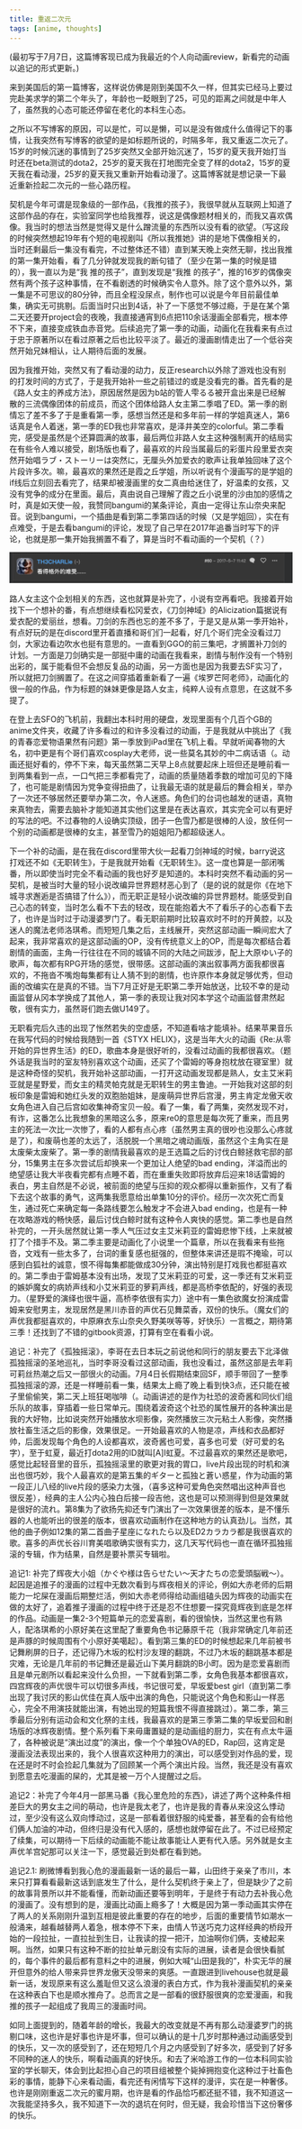```yaml
---
title: 重返二次元
tags: [anime, thoughts]
---
```


(最初写于7月7日，这篇博客现已成为我最近的个人向动画review，新看完的动画以追记的形式更新。)

来到美国后的第一篇博客，这样说仿佛是刚到美国不久一样，但其实已经马上要过完赴美求学的第二个年头了，年龄也一眨眼到了25，可见的距离之间就是中年人了，虽然我的心态可能还停留在老化的本科生心态。

之所以不写博客的原因，可以是忙，可以是懒，可以是没有做成什么值得记下的事情，让我突然有写博客的欲望的是如标题所说的，时隔多年，我又重返二次元了。15岁的时候沉迷的事情到了25岁突然又全部开始沉迷了，15岁的夏天我开始打当时还在beta测试的dota2，25岁的夏天我在打地图完全变了样的dota2，15岁的夏天我在看动漫，25岁的夏天我又重新开始看动漫了。这篇博客就是想记录一下最近重新捡起二次元的一些心路历程。

契机是今年可谓是现象级的一部作品，《我推的孩子》，我很早就从互联网上知道了这部作品的存在，实验室同学也给我推荐，说这是偶像题材相关的，而我又喜欢偶像。我当时的想法当然是觉得又是什么蹭流量的东西所以没有看的欲望。（写这段的时候突然想起19年有个短的电视剧叫《所以我推她》讲的是地下偶像相关的，当时还剩最后一集没有看完，不过整体还不错）直到某天晚上突然无聊，找出我推的第一集开始看，看了几分钟就发现我的断句错了（至少在第一集的时候是错的），我一直以为是“我 推的孩子”，直到发现是“我推 的孩子”，推的16岁的偶像突然有两个孩子这种事情，在不看剧透的时候确实令人意外。除了这个意外以外，第一集是不可思议的80分钟，而且全程没尿点，制作也可以说是今年目前最佳单集，确实无可挑剔。后面当时只出到4话，补了一下感觉不够过瘾，于是在某个第二天还要开project会的夜晚，我直接通宵到6点把110余话漫画全部看完，根本停不下来，直接变成铁血赤音党。后续追完了第一季的动画，动画化在我看来有点过于忠于原著所以在看过原著之后也比较平淡了。最近的漫画剧情走出了一个低谷突然开始兄妹相认，让人期待后面的发展。

因为我推开始，突然又有了看动漫的动力，反正research以外除了游戏也没有别的打发时间的方式了，于是我开始补一些之前错过的或是没看完的番。首先看的是《路人女主的养成方法》，原因居然是因为b站的管人雫るる被开盒出来是已经解散的三流偶像团体的前成员，而这个团体给路人女主第二季唱了ED。第一季的剧情忘了差不多了于是重看第一季，感想当然还是和多年前一样的学姐真迷人，第6话真是令人着迷，第一季的ED我也非常喜欢，是泽井美空的colorful。第二季看完，感受是虽然是个还算圆满的故事，最后两位非路人女主这种强制离开的结局实在有些令人难以接受，剧场版也看了，最喜欢的片段当属最后的彩蛋片段里爱衣突然开始唱ラブ・ストーリーは突然に，无厘头外加爱衣的歌声让我单独回味了这个片段许多次。嘛，最喜欢的果然还是霞之丘学姐，所以听说有个漫画写的是学姐的if线后立刻回去看完了，结果却被漫画里的女二真由给迷住了，好温柔的女孩，又没有党争的成分在里面。最后，真由说自己理解了霞之丘小说里的沙由加的感情之时，真是如天使一般，我赞同bangumi的某条评论，真由一定得让东山奈央来配音。说到bangumi，一个插曲是看到第二季第四话的时候（又是学姐回），实在有点难受，于是去看bangumi的评论，发现了自己早在2017年追番当时写下的评论，也就是那一集开始我搁置不看了，算是当时不看动画的一个契机（？）

![bangumi-comment](/images/back-to-nijigen/comment.png)

路人女主这个企划相关的东西，这也就算是补完了，小说有空再看吧。我接着开始找下一个想补的番，有点想继续看松冈爱衣，《刀剑神域》的Alicization篇据说有爱衣配的爱丽丝，想看。刀剑的东西也忘的差不多了，于是又是从第一季开始补，有点好玩的是在discord里开着直播和哥们们一起看，好几个哥们完全没看过刀剑，大家边看边吹水也挺有意思的。一直看到GGO的前三集吧，才搁置补刀剑的计划。一方面是刀剑确实是一部挺中庸的动画在我看来，剧情与制作没有一个特别出彩的，属于能看但不会想反复品的动画，另一方面也是因为我要去SF实习了，所以就把刀剑搁置了。在这之间穿插着重新看了一遍《埃罗芒阿老师》，动画化的很一般的作品，作为标题的妹妹更像是路人女主，纯粹人设有点意思，在这就不多提了。

在登上去SFO的飞机前，我翻出本科时用的硬盘，发现里面有个几百个GB的anime文件夹，收藏了许多看过的和许多没看过的动画，于是我就从中挑出了《我的青春恋爱物语果然有问题》第一季放到iPad里在飞机上看。早就听闻春物的大名，初中更是有个哥们喜欢cosplay大老师，说一些莫名其妙的中二病话语（。动画还挺好看的，停不下来，每天虽然第二天早上8点就要起床上班但还是睡前看一到两集看到一点，一口气把三季都看完了，动画的质量随着季数的增加可见的下降了，也可能是剧情因为党争变得扭曲了，让我最无语的就是最后的舞会相关，举办了一次还不够居然还要举办第二次，令人迷惑。角色们的台词也越发的谜语，真物来真物去，需要去脑补才能知道其实他们这里是在表达喜欢，其实完全可以有更好的写法的吧。不过春物的人设确实顶级，团子一色雪乃都是很棒的人设，放任何一个别的动画都是很棒的女主，甚至雪乃的姐姐阳乃都超级迷人。

下一个补的动画，是在我在discord里带大伙一起看刀剑神域的时候，barry说这打戏还不如《无职转生》，于是我就开始看《无职转生》。这一度也算是一部闭嘴番，所以即使当时完全不看动画的我也好歹是知道的。本科时突然不看动画的另一契机，是被当时大量的轻小说改编异世界题材恶心到了（是的说的就是你《在地下城寻求邂逅是否搞错了什么》），而无职正是轻小说改编的异世界题材。能感受到自己心态的转变，当时怎么看不下去的轻改，现在能抱着大不了看乐子的心态看下去了，也许是当时过于动漫婆罗门了。看无职前期时比较喜欢时不时的开黄腔，以及迷人的魔法老师洛琪希。而短短几集之后，主线展开，突然这部动画一瞬间宏大了起来，我非常喜欢的是这部动画的OP，没有传统意义上的OP，而是每次都结合着剧情的画面，主角一行往往在不同的城镇不同的大陆之间跋涉，配上大原ゆい子的歌声，每次都有RPG开场的感觉，很带感。这部动画的演出叙事两方面我都很喜欢的，不拖沓不嘴炮每集都有让人猜不到的剧情，也许原作本身就足够优秀，但动画的改编实在是真的不错。当下7月正好是无职第二季开始放送，比较不幸的是动画监督从冈本学换成了其他人，第一季的表现让我对冈本学这个动画监督肃然起敬，很有实力，虽然哥们跑去做U149了。

无职看完后久违的出现了怅然若失的空虚感，不知道看啥才能填补。结果苹果音乐在我写代码的时候给我随到一首《STYX HELIX》，这是当年大火的动画《Re:从零开始的异世界生活》的ED，歌曲本身是很好听的，没看过动画的我都很喜欢。（题外话是我当时的室友特别喜欢这个动画，还买了个雷姆的等身抱枕放在寝室里）就是这种奇怪的契机，我开始补这部动画，一打开这动画发现都是熟人，女主艾米莉亚就是星野爱，而女主的精灵帕克就是无职转生的男主鲁迪。一开始我对这部的刻板印象是雷姆和她红头发的双胞胎姐妹，是废萌异世界后宫漫，男主肯定龙傲天收女角色进入自己后宫如收集神奇宝贝一般。看了一集，看了两集，突然发现不对，有诈，这番怎么比我想象的黑暗这么多，原来re0的意思是每次死了重来，而且男主的死法一次比一次惨了，看的人都有点心疼（虽然男主真的很吵也没那么心疼就是了），和废萌也差的太远了，活脱脱一个黑暗之魂动画版，虽然这个主角实在是太废柴太废柴了。第一季的剧情我最喜欢的是王选篇之后的讨伐白鲸拯救宅邸的部分，15集男主在多次尝试后却换来一个更加让人绝望的bad ending，洋溢而出的绝望感让我大半夜看完都有点睡不着，而在重重失败即将放弃后迎来18话雷姆的表白，男主自然是不必说，被前面的绝望与压抑的观众都得以重新振作，又有了看下去这个故事的勇气，这两集我愿意给出单集10分的评价。经历一次次死亡而复生，通过死亡来确定每一条路线要怎么触发才不会进入bad ending，也是有一种在攻略游戏的畅快感，最后讨伐白鲸时就有这种令人爽快的感觉。第二季也是自然补完的，一开头居然就让第一季人气压过女主艾米莉亚的雷姆悲惨下线，上来就被打了个措手不及。第二季主要是动画化了小说里一个篇章，所以在我看来有些拖沓，文戏有一些太多了，台词的重复感也挺强的，但整体来讲还是瑕不掩瑜，可以感到白狐社的诚意，恨不得每集都能做成30分钟，演出特别是打戏我也都挺喜欢的。第二季由于雷姆基本没有出场，发现了艾米莉亚的可爱，这一季还有艾米莉亚的嫉妒魔女的病娇声线和小艾米莉亚的萝莉声线，都是高桥李依配的，好强的表现力。（星野爱的演绎也很牛逼，高桥李依很有实力）途中有一集色欲魔女扮演成雷姆来安慰男主，发现居然是黑川赤音的声优石见舞菜香，双份的快乐。（魔女们的声优我都挺喜欢的，中原麻衣东山奈央久野美咲等等，好快乐）一言概之，期待第三季！还找到了不错的gitbook资源，打算有空在看看小说。

追记：补完了《孤独摇滚》，李哥在去日本玩之前说他和同行的朋友要去下北泽做孤独摇滚的圣地巡礼，当时李哥没看过这部动画，我也没看过，虽然这部是去年莉可莉丝热潮之后又一部很火的动画。7月4日长假期结束回SF，顺手带回了一整季孤独摇滚的源，还是一样睡前看一集，结果太上瘾了晚上看到快3点，还只能在被子里偷偷笑，第二天上班狂喝咖啡（。动画讲述的是作为社恐的波奇酱和同伙们组乐队的故事，穿插着一些日常单元。围绕着波奇这个社恐的属性展开的各种演出是我的大好物，比如说突然开始播放水坝影像，突然播放三次元粘土人影像，突然播放社畜生活之后的影像，效果很足。一开始最喜欢的人物是凉，声线和衣品都好帅，后面发现每个角色的人设都喜欢，波奇酱也可爱，喜多也可爱（好可爱的名字），至于虹夏，最近打dota2用的ID就叫[A]I虹夏。不过最喜欢的果然还是歌吧，感觉比起轻音里的音乐，孤独摇滚里的歌更对我的胃口，live片段出现的时机和演出也很巧妙，我个人最喜欢的是第五集的ギターと孤独と蒼い惑星，作为动画的第一段正儿八经的live片段的感染力太强，（喜多这种可爱角色突然唱出这种声音也很反差），经典的主人公内心独白后接一段吉他，这也是可以预测得到但是效果就是很好的流れ。第8集为了欲扬先抑还专门演出了一次效果很差的版本，是不懂乐器的人也能听出的很差的版本，很喜欢动画制作在这种地方的认真劲儿。当然，其他的曲子例如12集的第二首曲子星座になれたら以及ED2カラカラ都是我很喜欢的歌。喜多的声优长谷川育美唱歌确实很有实力，这几天写代码也一直在循环孤独摇滚的专辑，作为结果，自然是要补票买专辑啦。

追记1: 补完了辉夜大小姐（かぐや様は告らせたい〜天才たちの恋愛頭脳戦〜）。起因是追推子的漫画的过程中无数次看到与辉夜相关的评论，例如大赤老师的后期能力一坨屎在漫画后期整烂活，例如大赤老师得给动画组磕头因为辉夜的动画实在做的太好了，追着推子漫画的过程中终于还是忍不住想要一探究竟辉夜到底是怎样的作品。动画是一集2-3个短篇单元的恋爱喜剧，看的很愉快，当然这里也有熟人，配洛琪希的小原好美在这里配了重要角色书记藤原千花（我非常确定几年前还是声豚的时候周围有个小原好美噶起）。看到第三集的ED的时候想起来几年前被书记舞刷屏的日子，还记得乃木坂的松村沙友理的翻跳，不过乃木坂的翻跳基本都是灾难，无论是几年前的书记舞还是最近山下美月翻跳的B小町。因为是恋爱喜剧而且是单元剧所以看起来没什么负担，一下就看到第二季，女角色我基本都很喜欢，四宫辉夜的声优很牛可以切很多声线，书记很可爱，早坂爱best girl（直到第二季出现了我讨厌的影山优佳在真人版中出演的角色，只能说这个角色和影山一样恶心，完全不用演技就能出演，有她出现的短篇我恨不得直接跳过）。第二季，第三季最后分别有运动会和文化祭的主线，我最喜欢的是第三季第二集的早坂爱回和剧场版的冰辉夜剧情。整个系列看下来毋庸置疑的是动画组的厨力，实在有点太牛逼了，各种被说是“演出过度”的演出，像一个个单独OVA的ED，Rap回，这肯定是漫画没法表现出来的，我个人很喜欢这种用力的演出，可以感受到对作品的爱，现在还是时不时会捡起几集就为了回顾某一个两个演出片段。当然，我还是没有喜欢到愿意去吃漫画的屎的，尤其是被一万个人提醒过之后。

追记2：补完了今年4月一部黑马番《我心里危险的东西》，讲述了两个这种条件相差巨大的男女主之间的萌动，也许是我太老了，也许是我的青春从来没这么悸动过，至少没有这么双向悸动过，这是一部看着很舒服的纯爱番，甚至看的会有给他们俩人加油的冲动，但终归是没有代入感的，感想也就停留在此了。不过已经预定了续集，可以期待一下后续的动画能不能让故事能让人更有代入感。另外就是女主声优羊宫妃那可以关注一下，感觉最近到处都在看到她。

追记2.1: 刷微博看到我心危的漫画最新一话的最后一幕，山田终于亲亲了市川，本来只打算看看最新这话到底发生了什么，是什么契机终于亲上了，但是缺少了之前的故事背景所以并不能看懂，而新动画还要等到明年，于是终于有动力去补我心危的漫画了。没有想到的是，漫画比动画上瘾多了！大概是因为第一季动画其实停在了两人的关系刚刚升温到互相是彼此重要的存在的地步，后面的重要情节如潮水一般涌来，越看越替两人着急，根本停不下来，由情人节送巧克力这样经典的桥段开始的一段拉扯，一直拉扯到生日，让我读的捏一把汗，加油啊你们俩，支棱起来啊。当然，如果只有这种不断的拉扯单元剧没有实际的进展，读者是会很快看腻的，每个事件的最后都有意料之中的进展，例如大喊“山田是我的”，朴实无华的展开但意外的给人带来异世界龙傲天没带来的爽感。一直跟进到livehouse也就是最新一话，发现原来有这么羞耻但又这么浪漫的表白方式，作为我补漫画契机的亲亲在这种表白下也是顺水推舟了。总而言之是一部看的很舒服很爽的恋爱漫画，和我推的孩子一起组成了我周三的漫画时间。

如同上面提到的，随着年龄的增长，我最大的改变就是不再有那么动漫婆罗门的挑剔口味，这也许是好事也许是坏事，但可以确认的是十几岁时那种通过动画感受到的快乐，又一次的感受到了，还在短短几个月之内感受到了好多次，感受到了好多不同种的迷人的快乐，啊看动画真的好快乐。和去了米哈游工作的一位本科同实验室的学长聊天，体会到比起担心自己的项目组被整个毙掉拥抱变化这种过于社畜色彩的事情，能静下心来看动画，看完还有闲情写下这样的漫评，实在是一种奢侈。也许是刚刚重返二次元的蜜月期，也许是看的作品恰巧都还挺不错，我不知道这一次我能坚持多久，我不知道下一次的退坑在何时，但无疑，我会珍惜当下这份奢侈的快乐。
